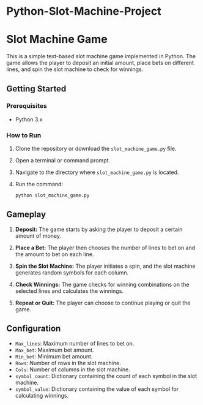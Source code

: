 # Python-Slot-Machine-Project
# Slot Machine Game

This is a simple text-based slot machine game implemented in Python. The game allows the player to deposit an initial amount, place bets on different lines, and spin the slot machine to check for winnings.

## Getting Started

### Prerequisites

- Python 3.x

### How to Run

1. Clone the repository or download the `slot_machine_game.py` file.
2. Open a terminal or command prompt.
3. Navigate to the directory where `slot_machine_game.py` is located.
4. Run the command:

    ```bash
    python slot_machine_game.py
    ```

## Gameplay

1. **Deposit:** The game starts by asking the player to deposit a certain amount of money.

2. **Place a Bet:** The player then chooses the number of lines to bet on and the amount to bet on each line.

3. **Spin the Slot Machine:** The player initiates a spin, and the slot machine generates random symbols for each column.

4. **Check Winnings:** The game checks for winning combinations on the selected lines and calculates the winnings.

5. **Repeat or Quit:** The player can choose to continue playing or quit the game.

## Configuration

- `Max_lines`: Maximum number of lines to bet on.
- `Max_bet`: Maximum bet amount.
- `Min_bet`: Minimum bet amount.
- `Rows`: Number of rows in the slot machine.
- `Cols`: Number of columns in the slot machine.
- `symbol_count`: Dictionary containing the count of each symbol in the slot machine.
- `symbol_value`: Dictionary containing the value of each symbol for calculating winnings.


